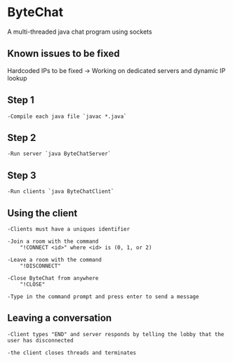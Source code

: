# ByteChat 
A multi-threaded java chat program using sockets

## Known issues to be fixed
Hardcoded IPs to be fixed -> Working on dedicated servers and dynamic IP lookup

## Step 1
    -Compile each java file `javac *.java`
  
## Step 2
    -Run server `java ByteChatServer`

## Step 3
    -Run clients `java ByteChatClient`

## Using the client
    -Clients must have a uniques identifier

    -Join a room with the command
    	"!CONNECT <id>" where <id> is (0, 1, or 2)

    -Leave a room with the command
    	"!DISCONNECT"

    -Close ByteChat from anywhere
    	"!CLOSE"

    -Type in the command prompt and press enter to send a message

## Leaving a conversation
    -Client types "END" and server responds by telling the lobby that the user has disconnected
    
    -the client closes threads and terminates
